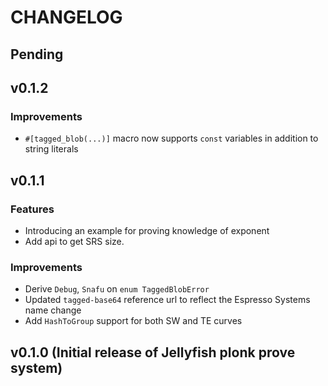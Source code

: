 # CHANGELOG

## Pending

## v0.1.2

### Improvements

- `#[tagged_blob(...)]` macro now supports `const` variables in addition to string literals

## v0.1.1

### Features

- Introducing an example for proving knowledge of exponent
- Add api to get SRS size.

### Improvements

- Derive `Debug`, `Snafu` on `enum TaggedBlobError`
- Updated `tagged-base64` reference url to reflect the Espresso Systems name change
- Add `HashToGroup` support for both SW and TE curves

## v0.1.0 (Initial release of Jellyfish plonk prove system)
